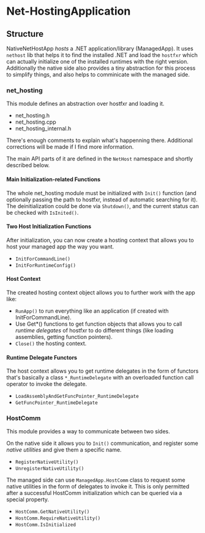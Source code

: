 # Net-HostingApplication

## Structure
NativeNetHostApp *hosts* a .NET application/library (ManagedApp). It uses `nethost` lib that helps it to find the installed .NET and load the `hostfxr` which can actually initialize one of the installed runtimes with the right version.
Additionally the native side also provides a tiny abstraction for this process to simplify things, and also helps to comminicate with the managed side.

### net_hosting
This module defines an abstraction over hostfxr and loading it.
* net_hosting.h
* net_hosting.cpp
* net_hosting_internal.h

There's enough comments to explain what's happenning there. Additional corrections will be made if I find more information.


The main API parts of it are defined in the `NetHost` namespace and shortly described below.

#### Main Initialization-related Functions
The whole net_hosting module must be initialized with `Init()` function (and optionally passing the path to hostfxr, instead of automatic searching for it).
The deinitialization could be done via `Shutdown()`, and the current status can be checked with `IsInited()`.

#### Two Host Initialization Functions
After initialization, you can now create a hosting context that allows you to host your managed app the way you want.
* `InitForCommandLine()`
* `InitForRuntimeConfig()`

#### Host Context
The created hosting context object allows you to further work with the app like:
* `RunApp()` to run everything like an application (if created with InitForCommandLine).
* Use Get*() functions to get function objects that allows you to call *runtime delegates* of hostfxr to do different things (like loading assemblies, getting function pointers).
* `Close()` the hosting context.

#### Runtime Delegate Functors
The host context allows you to get runtime delegates in the form of functors that's basically a class `*_RuntimeDelegate` with an overloaded function call operator to invoke the delegate.
* `LoadAssemblyAndGetFuncPointer_RuntimeDelegate`
* `GetFuncPointer_RuntimeDelegate`

### HostComm
This module provides a way to communicate between two sides.

On the native side it allows you to `Init()` communication, and register some *native utilities* and give them a specific name.
* `RegisterNativeUtility()`
* `UnregisterNativeUtility()`

The managed side can use `ManagedApp.HostComm` class to request some native utilities in the form of delegates to invoke it.
This is only permitted after a successful HostComm initialization which can be queried via a special property.
* `HostComm.GetNativeUtility()`
* `HostComm.RequireNativeUtility()`
* `HostComm.IsInitialized`
